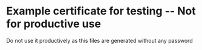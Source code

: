 # Example certificate for testing -- Not for productive use

Do not use it productively as this files are generated without any password 